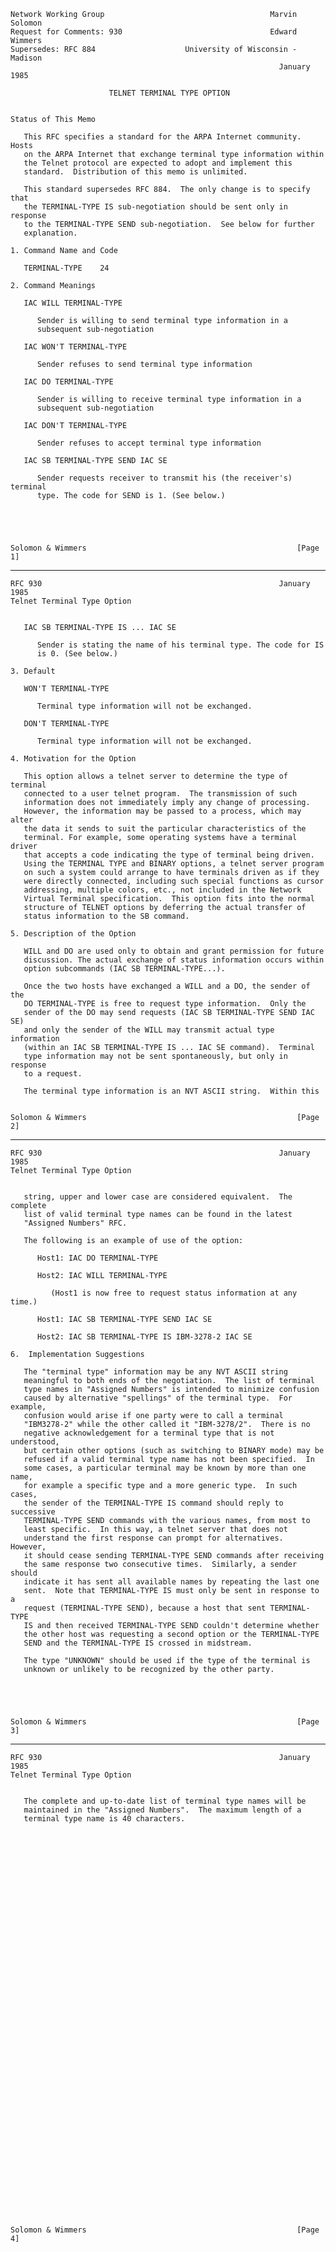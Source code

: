    Network Working Group                                     Marvin Solomon
    Request for Comments: 930                                 Edward Wimmers
    Supersedes: RFC 884                    University of Wisconsin - Madison
                                                                January 1985

                          TELNET TERMINAL TYPE OPTION


    Status of This Memo

       This RFC specifies a standard for the ARPA Internet community.  Hosts
       on the ARPA Internet that exchange terminal type information within
       the Telnet protocol are expected to adopt and implement this
       standard.  Distribution of this memo is unlimited.

       This standard supersedes RFC 884.  The only change is to specify that
       the TERMINAL-TYPE IS sub-negotiation should be sent only in response
       to the TERMINAL-TYPE SEND sub-negotiation.  See below for further
       explanation.

    1. Command Name and Code

       TERMINAL-TYPE    24

    2. Command Meanings

       IAC WILL TERMINAL-TYPE

          Sender is willing to send terminal type information in a
          subsequent sub-negotiation

       IAC WON'T TERMINAL-TYPE

          Sender refuses to send terminal type information

       IAC DO TERMINAL-TYPE

          Sender is willing to receive terminal type information in a
          subsequent sub-negotiation

       IAC DON'T TERMINAL-TYPE

          Sender refuses to accept terminal type information

       IAC SB TERMINAL-TYPE SEND IAC SE

          Sender requests receiver to transmit his (the receiver's) terminal
          type. The code for SEND is 1. (See below.)





    Solomon & Wimmers                                               [Page 1]

------------------------------------------------------------------------

``` newpage
RFC 930                                                     January 1985
Telnet Terminal Type Option


   IAC SB TERMINAL-TYPE IS ... IAC SE

      Sender is stating the name of his terminal type. The code for IS
      is 0. (See below.)

3. Default

   WON'T TERMINAL-TYPE

      Terminal type information will not be exchanged.

   DON'T TERMINAL-TYPE

      Terminal type information will not be exchanged.

4. Motivation for the Option

   This option allows a telnet server to determine the type of terminal
   connected to a user telnet program.  The transmission of such
   information does not immediately imply any change of processing.
   However, the information may be passed to a process, which may alter
   the data it sends to suit the particular characteristics of the
   terminal. For example, some operating systems have a terminal driver
   that accepts a code indicating the type of terminal being driven.
   Using the TERMINAL TYPE and BINARY options, a telnet server program
   on such a system could arrange to have terminals driven as if they
   were directly connected, including such special functions as cursor
   addressing, multiple colors, etc., not included in the Network
   Virtual Terminal specification.  This option fits into the normal
   structure of TELNET options by deferring the actual transfer of
   status information to the SB command.

5. Description of the Option

   WILL and DO are used only to obtain and grant permission for future
   discussion. The actual exchange of status information occurs within
   option subcommands (IAC SB TERMINAL-TYPE...).

   Once the two hosts have exchanged a WILL and a DO, the sender of the
   DO TERMINAL-TYPE is free to request type information.  Only the
   sender of the DO may send requests (IAC SB TERMINAL-TYPE SEND IAC SE)
   and only the sender of the WILL may transmit actual type information
   (within an IAC SB TERMINAL-TYPE IS ... IAC SE command).  Terminal
   type information may not be sent spontaneously, but only in response
   to a request.

   The terminal type information is an NVT ASCII string.  Within this


Solomon & Wimmers                                               [Page 2]
```

------------------------------------------------------------------------

``` newpage
RFC 930                                                     January 1985
Telnet Terminal Type Option


   string, upper and lower case are considered equivalent.  The complete
   list of valid terminal type names can be found in the latest
   "Assigned Numbers" RFC.

   The following is an example of use of the option:

      Host1: IAC DO TERMINAL-TYPE

      Host2: IAC WILL TERMINAL-TYPE

         (Host1 is now free to request status information at any time.)

      Host1: IAC SB TERMINAL-TYPE SEND IAC SE

      Host2: IAC SB TERMINAL-TYPE IS IBM-3278-2 IAC SE

6.  Implementation Suggestions

   The "terminal type" information may be any NVT ASCII string
   meaningful to both ends of the negotiation.  The list of terminal
   type names in "Assigned Numbers" is intended to minimize confusion
   caused by alternative "spellings" of the terminal type.  For example,
   confusion would arise if one party were to call a terminal
   "IBM3278-2" while the other called it "IBM-3278/2".  There is no
   negative acknowledgement for a terminal type that is not understood,
   but certain other options (such as switching to BINARY mode) may be
   refused if a valid terminal type name has not been specified.  In
   some cases, a particular terminal may be known by more than one name,
   for example a specific type and a more generic type.  In such cases,
   the sender of the TERMINAL-TYPE IS command should reply to successive
   TERMINAL-TYPE SEND commands with the various names, from most to
   least specific.  In this way, a telnet server that does not
   understand the first response can prompt for alternatives.  However,
   it should cease sending TERMINAL-TYPE SEND commands after receiving
   the same response two consecutive times.  Similarly, a sender should
   indicate it has sent all available names by repeating the last one
   sent.  Note that TERMINAL-TYPE IS must only be sent in response to a
   request (TERMINAL-TYPE SEND), because a host that sent TERMINAL-TYPE
   IS and then received TERMINAL-TYPE SEND couldn't determine whether
   the other host was requesting a second option or the TERMINAL-TYPE
   SEND and the TERMINAL-TYPE IS crossed in midstream.

   The type "UNKNOWN" should be used if the type of the terminal is
   unknown or unlikely to be recognized by the other party.





Solomon & Wimmers                                               [Page 3]
```

------------------------------------------------------------------------

``` newpage
RFC 930                                                     January 1985
Telnet Terminal Type Option


   The complete and up-to-date list of terminal type names will be
   maintained in the "Assigned Numbers".  The maximum length of a
   terminal type name is 40 characters.














































Solomon & Wimmers                                               [Page 4]
```
